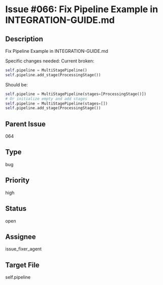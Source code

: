 # Issue #066: Fix Pipeline Example in INTEGRATION-GUIDE.md

## Description
Fix Pipeline Example in INTEGRATION-GUIDE.md

Specific changes needed:
Current broken:
```python
self.pipeline = MultiStagePipeline()
self.pipeline.add_stage(ProcessingStage())
```

Should be:
```python
self.pipeline = MultiStagePipeline(stages=[ProcessingStage()])
# Or initialize empty and add stages
self.pipeline = MultiStagePipeline(stages=[])
self.pipeline.add_stage(ProcessingStage())
```

## Parent Issue
064

## Type
bug

## Priority
high

## Status
open

## Assignee
issue_fixer_agent

## Target File
self.pipeline
